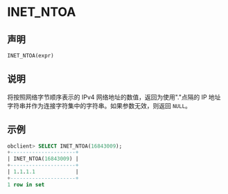 # INET_NTOA

## 声明

```sql
INET_NTOA(expr)
```

## 说明

将按照网络字节顺序表示的 IPv4 网络地址的数值，返回为使用"."点隔的 IP 地址字符串并作为连接字符集中的字符串。如果参数无效，则返回 `NULL`。

## 示例

```sql
obclient> SELECT INET_NTOA(16843009);
+---------------------+
| INET_NTOA(16843009) |
+---------------------+
| 1.1.1.1             |
+---------------------+
1 row in set
```
